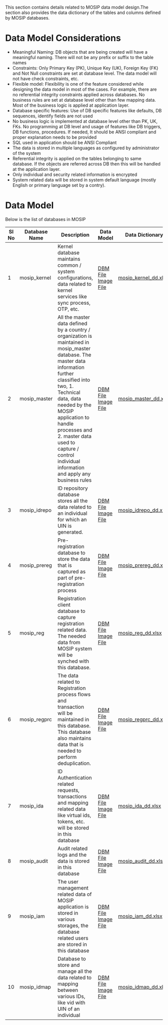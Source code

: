 This section contains details related to MOSIP data model design.The section also provides the data dictionary of the tables and columns defined by MOSIP databases.

# Data Model Considerations

* Meaningful Naming: DB objects that are being created will have a meaningful naming. There will not be any prefix or suffix to the table names
* Constraints: Only Primary Key (PK), Unique Key (UK), Foreign Key (FK) and Not Null constraints are set at database level. The data model will not have check constraints, etc.
* Flexible model: Flexibility is one of the feature considered while designing the data model in most of the cases. For example, there are no referential integrity constraints applied across databases. No business rules are set at database level other than few mapping data. Most of the business logic is applied at application layer.  
* Database specific features: Use of DB specific features like defaults, DB sequences, identify fields are not used
* No business logic is implemented at database level other than PK, UK, FKs. No programming at DB level and usage of features like DB triggers, DB functions, procedures. If needed, It should be ANSI compliant and proper explanation needs to be provided
* SQL used in application should be ANSI Compliant 
* The data is stored in multiple languages as configured by administrator of the system
* Referential integrity is applied on the tables belonging to same database. If the objects are referred across DB then this will be handled at the application layer.
* Only individual and security related information is encrypted
* System related data will be stored in system default language (mostly English or primary language set by a contry).

# Data Model

Below is the list of databases in MOSIP

|Sl No|Database Name|Description|Data Model|Data Dictionary|
|---------|---------|------------|----------|-----------|
|1|mosip_kernel|Kernel database maintains common / system configurations, data related to kernel services like sync process, OTP, etc.|<div>[DBM File](https://github.com/mosip/mosip-platform/tree/master/design/data_model/_sources/mosip_kernel.dbm)</div> <div>[Image File ](https://github.com/mosip/mosip-platform/wiki/_images/data_model/mosip_kernel.png)</div>|<div>[mosip_kernel_dd.xlsx ](https://github.com/mosip/mosip-platform/wiki/_docs/data_model/mosip_kernel_dd.xlsx)</div>|
|2|mosip_master|All the master data defined by a country / organization is maintained in mosip_master database. The master data information further classified into two, 1. Technical data, data needed by the MOSIP application to handle processes and 2. master data used to capture / control individual information and apply any business rules|<div>[DBM File](https://github.com/mosip/mosip-platform/tree/master/design/data_model/_sources/mosip_master.dbm)</div> <div>[Image File ](https://github.com/mosip/mosip-platform/wiki/_images/data_model/mosip_master.png)</div>|<div>[mosip_master_dd.xlsx ](https://github.com/mosip/mosip-platform/wiki/_docs/data_model/mosip_master_dd.xlsx)</div>|
|3|mosip_idrepo|ID repository database stores all the data related to an individual for which an UIN is generated.|<div>[DBM File](https://github.com/mosip/mosip-platform/tree/master/design/data_model/_sources/mosip_idrepo.dbm)</div> <div>[Image File ](https://github.com/mosip/mosip-platform/wiki/_images/data_model/mosip_idrepo.png)</div>|<div>[mosip_idrepo_dd.xlsx](https://github.com/mosip/mosip-platform/wiki/_docs/data_model/mosip_idrepo_dd.xlsx)</div>|
|4|mosip_prereg|Pre-registration database to store the data that is captured as part of pre-registration process|<div>[DBM File](https://github.com/mosip/mosip-platform/tree/master/design/data_model/_sources/mosip_prereg.dbm)</div> <div>[Image File ](https://github.com/mosip/mosip-platform/wiki/_images/data_model/mosip_prereg.png)</div>|<div>[mosip_prereg_dd.xlsx](https://github.com/mosip/mosip-platform/wiki/_docs/data_model/mosip_prereg_dd.xlsx)</div>|
|5|mosip_reg|Registration client database to capture registration related data. The needed data from MOSIP system will be synched with this database.|<div>[DBM File](https://github.com/mosip/mosip-platform/tree/master/design/data_model/_sources/mosip_reg.dbm)</div> <div>[Image File ](https://github.com/mosip/mosip-platform/wiki/_images/data_model/mosip_reg.png)</div>|<div>[mosip_reg_dd.xlsx](https://github.com/mosip/mosip-platform/wiki/_docs/data_model/mosip_reg_dd.xlsx)</div>|
|6|mosip_regprc|The data related to Registration process flows and transaction will be maintained in this database. This database also maintains data that is needed to perform deduplication.|<div>[DBM File](https://github.com/mosip/mosip-platform/tree/master/design/data_model/_sources/mosip_regprc.dbm)</div> <div>[Image File ](https://github.com/mosip/mosip-platform/wiki/_images/data_model/mosip_regprc.png)</div>|<div>[mosip_regprc_dd.xlsx](https://github.com/mosip/mosip-platform/wiki/_docs/data_model/mosip_regprc_dd.xlsx)</div>|
|7|mosip_ida|ID Authentication related requests, transactions and mapping related data like virtual ids, tokens, etc. will be stored in this database|<div>[DBM File](https://github.com/mosip/mosip-platform/tree/master/design/data_model/_sources/mosip_ida.dbm)</div> <div>[Image File ](https://github.com/mosip/mosip-platform/wiki/_images/data_model/mosip_ida.png)</div>|<div>[mosip_ida_dd.xlsx](https://github.com/mosip/mosip-platform/wiki/_docs/data_model/mosip_ida_dd.xlsx)</div>|
|8|mosip_audit|Audit related logs and the data is stored in this database|<div>[DBM File](https://github.com/mosip/mosip-platform/tree/master/design/data_model/_sources/mosip_audit.dbm)</div> <div>[Image File ](https://github.com/mosip/mosip-platform/wiki/_images/data_model/mosip_audit.png)</div>|<div>[mosip_audit_dd.xlsx](https://github.com/mosip/mosip-platform/wiki/_docs/data_model/mosip_audit_dd.xlsx)</div>|
|9|mosip_iam|The user management related data of MOSIP application is stored in various storages, the database related users are stored in this database|<div>[DBM File](https://github.com/mosip/mosip-platform/tree/master/design/data_model/_sources/mosip_iam.dbm)</div> <div>[Image File ](https://github.com/mosip/mosip-platform/wiki/_images/data_model/mosip_iam.png)</div>|<div>[mosip_iam_dd.xlsx](https://github.com/mosip/mosip-platform/wiki/_docs/data_model/mosip_iam_dd.xlsx)</div>|
|10|mosip_idmap|Database to store and manage all the data related to mapping between various IDs, like vid with UIN of an individual|<div>[DBM File](https://github.com/mosip/mosip-platform/tree/master/design/data_model/_sources/mosip_idmap.dbm)</div> <div>[Image File ](https://github.com/mosip/mosip-platform/wiki/_images/data_model/mosip_idmap.png)</div>|<div>[mosip_idmap_dd.xlsx](https://github.com/mosip/mosip-platform/wiki/_docs/data_model/mosip_idmap_dd.xlsx)</div>|



